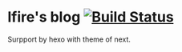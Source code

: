 
# lfire's blog [![Build Status](https://travis-ci.org/lfire/lfire.github.io.svg?branch=src)](https://travis-ci.org/lfire/lfire.github.io)

Surpport by hexo with theme of next.
